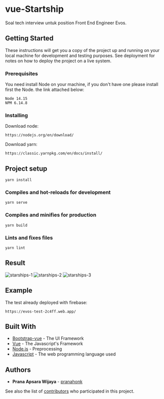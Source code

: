# vue-Startship

Soal tech interview untuk position Front End Engineer Evos.

## Getting Started

These instructions will get you a copy of the project up and running on your local machine for development and testing purposes. See deployment for notes on how to deploy the project on a live system.

### Prerequisites

You need install Node on your machine, if you don't have one please install first the Node. the link attached below:

```
Node 14.15
NPM 6.14.8
```

### Installing


Download node:

```
https://nodejs.org/en/download/
```

Download yarn:
```
https://classic.yarnpkg.com/en/docs/install/
```

## Project setup
```
yarn install 
```

### Compiles and hot-reloads for development
```
yarn serve
```

### Compiles and minifies for production
```
yarn build
```

### Lints and fixes files
```
yarn lint
```

## Result
<img src="https://i.ibb.co/TgY2C0f/starships-1.png" alt="starships-1" border="0">
<img src="https://i.ibb.co/bLGmhv7/starships-2.png" alt="starships-2" border="0">
<img src="https://i.ibb.co/2nQXDy1/starships-3.png" alt="starships-3" border="0">

## Example
The test already deployed with firebase:
```
https://evos-test-2c4ff.web.app/
```

## Built With

* [Bootstrap-vue](https://bootstrap-vue.org/docs/) - The UI Framework
* [Vue](https://vuejs.org/) - The Javascript's Framework
* [Node.js](https://nodejs.org/) - Preprocessing
* [Javascript](https://developer.mozilla.org/en-US/docs/Web/JavaScript) - The web programming language used

## Authors

* **Prana Apsara Wijaya**  - [pranahonk](https://github.com/pranahonk/)

See also the list of [contributors](https://github.com/your/project/contributors) who participated in this project.


